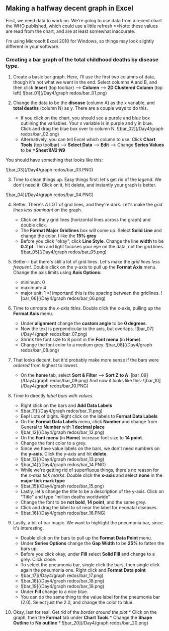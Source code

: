 ## Making a halfway decent graph in Excel

First, we need data to work on.  We're going to use data from a recent chart the WHO published, which could use a little refresh
**Note: these values are read from the chart, and are at least somewhat inaccurate.

I'm using Microsoft Excel 2010 for Windows, so things may look slightly different in your software.

### Creating a bar graph of the total childhood deaths by disease type.
1. Create a basic bar graph. Here, I'll use the first two columns of data, though it's not what we want in the end.
Select columns A and B, and then click **Insert** (top toolbar) --> **Column** --> **2D Clustered Column** (top left)
![bar_01](/Day4/graph redos/bar_01.png)

2. Change the data to be the **disease** (column A) as the x variable, and **total deaths** (column N) as y.
    There are a couple ways to do this.
   * If you click on the chart, you should see a purple and blue box outlining the variables.  Your x variable is in purple and y in blue.  Click and drag the blue box over to column N. 
   ![bar_02](/Day4/graph redos/bar_02.png)
   * Alternatively, you can tell Excel which column to use. Click **Chart Tools** (top toolbar) --> **Select Data** --> **Edit** -->
Change **Series Values** to be **=Sheet1!$N$2:$N$9**

You should have something that looks like this:

![bar_03](/Day4/graph redos/bar_03.PNG)

 3. Time to clean things up.  Easy things first: let's get rid of the _legend_.  We don't need it.  Click on it, hit delete, and instantly your graph is better.

![bar_04](/Day4/graph redos/bar_04.PNG)

4. Better. There's A LOT of grid lines, and they're dark.  Let's make the _grid lines less dominant_ on the graph.
    * Click on the y grid lines (horizontal lines across the graph) and double click.
    * The **Format Major Gridlines** box will come up.  Select **Solid Line** and change the color.  I like the **15% grey**
    * Before you click "okay", click **Line Style**.  Change the line **width** to be **0.2 pt**.  Thin and light focuses your eye on the data, not the grid lines.
![bar_05](/Day4/graph redos/bar_05.png)

5.  Better-- but there's still a lot of grid lines.  Let's make the _grid lines less frequent_.  Double click on the y-axis to pull up the **Format Axis** menu.  Change the axis limits using **Axis Options**:
    * minimum: 0
    * maximum: 4
    * major unit: 1 *! important! this is the spacing between the gridlines.
![bar_06](/Day4/graph redos/bar_06.png)

6. Time to unrotate the _x-axis titles_. Double click the x-axis, pulling up the **Format Axis** menu.
    * Under **alignment** change the **custom angle** to be **0 degrees**.
    * Now the text is perpendicular to the axis, but overlaps.
![bar_07](/Day4/graph redos/bar_07.png)
    * Shrink the font size to 8 point in the **Font menu** (in **Home**).
    * Change the font color to a medium grey.
![bar_08](/Day4/graph redos/bar_08.png)

7.  That looks decent, but it'd probably make more sense if the bars were _ordered_ from highest to lowest.
    * On the **home** tab, select **Sort & Filter** --> **Sort Z to A**
![bar_09](/Day4/graph redos/bar_09.png)
And now it looks like this:
![bar_10](/Day4/graph redos/bar_10.PNG)

8.  Time to directly _label bars with values_.
    * Right click on the bars and **Add Data Labels**
    * ![bar_11](/Day4/graph redos/bar_11.png)
    * Eep!  Lots of digits.  Right click on the labels to **Format Data Labels**
    * On the **Format Data Labels** menu, click **Number** and change from General to **Number** with **1 decimal place**
    * ![bar_12](/Day4/graph redos/bar_12.png)
    * On the **Font menu** (in **Home**) increase font size to **14 point**.
    * Change the font color to a grey.
    * Since we have value labels on the bars, we don't need numbers on the **y-axis**.  Click the y-axis and hit **delete**.
    * ![bar_13](/Day4/graph redos/bar_13.png)
    * ![bar_14](/Day4/graph redos/bar_14.PNG)
    * While we're getting rid of superfluous things, there's no reason for the _x-axis tick marks_.  Double click the **x-axis** and select **none** in the **major tick mark type**
    * ![bar_15](/Day4/graph redos/bar_15.png)
    *  Lastly, let's change the title to be a description of the y-axis. Click on "Title" and type "million deaths worldwide"
    *  Change the font to be **not bold**, **14 point**, and the same grey.
    *  Click and drag the label to sit near the label for neonatal diseases.
    *  ![bar_16](/Day4/graph redos/bar_16.PNG)
9.  Lastly, a bit of bar magic.  We want to highlight the pneumonia bar, since it's interesting.
    * Double click on thr bars to pull up the **Format Data Point** menu.
    * Under **Series Options** change the **Gap Width** to be **25%** to fatten the bars up.
    * Before you click okay, under **Fill** select **Solid Fill** and change to a grey.  Click close.
    * To select the pneumonia bar, single click the bars, then single click again the pneumonia one.  Right click and **Format Data point**
    * ![bar_17](/Day4/graph redos/bar_17.png)
    * ![bar_18](/Day4/graph redos/bar_18.png)
    * ![bar_19](/Day4/graph redos/bar_19.png)
    * Under **Fill** change to a nice blue.
    * You can do the same thing to the value label for the pneumonia bar (2.0). Select just the 2.0, and change the color to blue.
10.  Okay, last for real.  Get rid of the _border around the plot_
    * Click on the graph, then the **Format** tab under **Chart Tools**
    * Change the **Shape Outline** to **No outline**
    * ![bar_20](/Day4/graph redos/bar_20.png)
    
